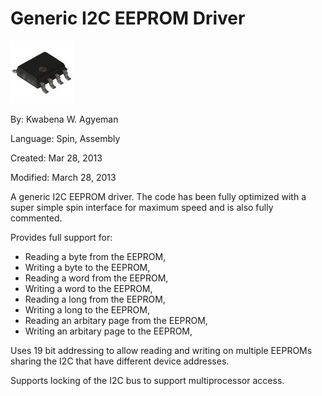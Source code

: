# Generic I2C EEPROM Driver

![eeprom.jpg](eeprom.jpg)

By: Kwabena W. Agyeman

Language: Spin, Assembly

Created: Mar 28, 2013

Modified: March 28, 2013

A generic I2C EEPROM driver. The code has been fully optimized with a super simple spin interface for maximum speed and is also fully commented.

Provides full support for:

*   Reading a byte from the EEPROM,
*   Writing a byte to the EEPROM,
*   Reading a word from the EEPROM,
*   Writing a word to the EEPROM,
*   Reading a long from the EEPROM,
*   Writing a long to the EEPROM,
*   Reading an arbitary page from the EEPROM,
*   Writing an arbitary page to the EEPROM,

Uses 19 bit addressing to allow reading and writing on multiple EEPROMs sharing the I2C that have different device addresses.

Supports locking of the I2C bus to support multiprocessor access.
